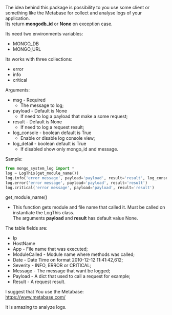 The idea behind this package is possibility to you use some client or something like the Metabase for collect and analyse logs of your application.  
Its return **mongodb_id** or **None** on exception case.

Its need two environments variables:  
* MONGO_DB  
* MONGO_URL      

Its works with three collections:  
* error  
* info  
* critical

Arguments:
* msg - Required
    * The message to log;
* payload - Default is None
    * If need to log a payload that make a some request;
* result - Default is None
    * If need to log a request result;
* log_console - boolean default is True
    * Enable or disable log console view;
* log_detail - boolean default is True
    * If disabled show only mongo_id and message.

Sample:
~~~python
from mongo_system_log import *
log = LogThis(get_module_name())
log.info('error message', payload='payload', result='result', log_console=False, log_detail=False)
log.error('error message', payload='payload', result='result')
log.critical('error message', payload='payload', result='result')
~~~
get_module_name()  
* This function gets module and file name that called it. Must be called on instantiate the LogThis class.  
The arguments **payload** and **result** has default value None.

The table fields are:  
* Ip
* HostName
* App - File name that was executed;
* ModuleCalled - Module name where methods was called;
* Date -  Date Time on format 2010-12-12 11:41:42,612;
* Severity -  INFO, ERROR or CRITICAL;
* Message - The message that want be logged;
* Payload - A dict that used to call a request for example;
* Result - A request result.

I suggest that You use the Metabase:  
https://www.metabase.com/

It is amazing to analyze logs.